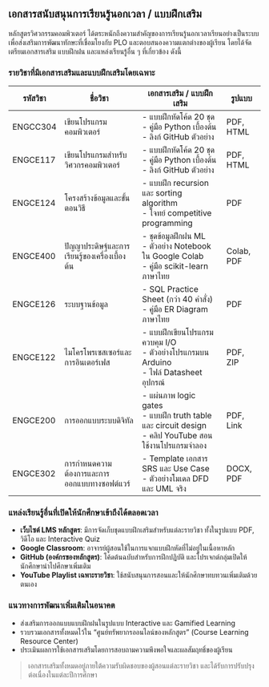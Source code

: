 ## เอกสารสนับสนุนการเรียนรู้นอกเวลา / แบบฝึกเสริม  

หลักสูตรวิศวกรรมคอมพิวเตอร์ ได้ตระหนักถึงความสำคัญของการเรียนรู้นอกเวลาเรียนอย่างเป็นระบบ เพื่อส่งเสริมการพัฒนาทักษะที่เชื่อมโยงกับ PLO และตอบสนองความแตกต่างของผู้เรียน โดยได้จัดเตรียมเอกสารเสริม แบบฝึกฝน และแหล่งเรียนรู้อื่น ๆ ที่เกี่ยวข้อง ดังนี้

### รายวิชาที่มีเอกสารเสริมและแบบฝึกเสริมโดยเฉพาะ

| รหัสวิชา   | ชื่อวิชา                                  | เอกสารเสริม / แบบฝึกเสริม                                       | รูปแบบ |
|------------|--------------------------------------------|------------------------------------------------------------------|--------|
| ENGCC304   | เขียนโปรแกรมคอมพิวเตอร์               | - แบบฝึกหัดโค้ด 20 ชุด <br> - คู่มือ Python เบื้องต้น <br> - ลิงก์ GitHub ตัวอย่าง | PDF, HTML |
| ENGCE117   | เขียนโปรแกรมสำหรับวิศวกรคอมพิวเตอร์        | - แบบฝึกหัดโค้ด 20 ชุด <br> - คู่มือ Python เบื้องต้น <br> - ลิงก์ GitHub ตัวอย่าง | PDF, HTML |
| ENGCE124   | โครงสร้างข้อมูลและขั้นตอนวิธี              | - แบบฝึก recursion และ sorting algorithm <br> - โจทย์ competitive programming | PDF |
| ENGCE400   | ปัญญาประดิษฐ์และการเรียนรู้ของเครื่องเบื้องต้น | - ชุดข้อมูลฝึกฝน ML <br> - ตัวอย่าง Notebook ใน Google Colab <br> - คู่มือ scikit-learn ภาษาไทย | Colab, PDF |
| ENGCE126   | ระบบฐานข้อมูล                              | - SQL Practice Sheet (กว่า 40 คำสั่ง) <br> - คู่มือ ER Diagram ภาษาไทย | PDF |
| ENGCE122   | ไมโครโพรเซสเซอร์และการอินเตอร์เฟส           | - แบบฝึกเขียนโปรแกรมควบคุม I/O <br> - ตัวอย่างโปรแกรมบน Arduino <br> - ไฟล์ Datasheet อุปกรณ์ | PDF, ZIP |
| ENGCE200   | การออกแบบระบบดิจิทัล                       | - แผ่นภาพ logic gates <br> - แบบฝึก truth table และ circuit design <br> - คลิป YouTube สอนใช้งานโปรแกรมจำลอง | PDF, Link |
| ENGCE302   | การกำหนดความต้องการและการออกแบบทางซอฟต์แวร์ | - Template เอกสาร SRS และ Use Case <br> - ตัวอย่างโมเดล DFD และ UML จริง | DOCX, PDF |

### แหล่งเรียนรู้อื่นที่เปิดให้นักศึกษาเข้าถึงได้ตลอดเวลา

- **เว็บไซต์ LMS หลักสูตร**: มีการจัดเก็บชุดแบบฝึกเสริมสำหรับแต่ละรายวิชา ทั้งในรูปแบบ PDF, วิดีโอ และ Interactive Quiz
- **Google Classroom**: อาจารย์ผู้สอนใช้ในการแจกแบบฝึกหัดที่ไม่อยู่ในเนื้อหาหลัก
- **GitHub (องค์กรของหลักสูตร)**: โค้ดต้นฉบับสำหรับการฝึกปฏิบัติ และโปรเจกต์กลุ่มเปิดให้นักศึกษานำไปศึกษาเพิ่มเติม
- **YouTube Playlist เฉพาะรายวิชา**: ใช้สนับสนุนการสอนและให้นักศึกษาทบทวนเพิ่มเติมด้วยตนเอง

### แนวทางการพัฒนาเพิ่มเติมในอนาคต

- ส่งเสริมการออกแบบแบบฝึกฝนในรูปแบบ Interactive และ Gamified Learning
- รวบรวมเอกสารทั้งหมดไว้ใน “ศูนย์ทรัพยากรออนไลน์ของหลักสูตร” (Course Learning Resource Center)
- ประเมินผลการใช้เอกสารเสริมโดยการสอบถามความพึงพอใจและผลสัมฤทธิ์ของผู้เรียน

> เอกสารเสริมทั้งหมดอยู่ภายใต้ความรับผิดชอบของผู้สอนแต่ละรายวิชา และได้รับการปรับปรุงต่อเนื่องในแต่ละปีการศึกษา
